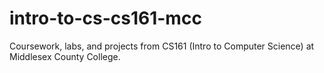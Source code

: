 # intro-to-cs-cs161-mcc
Coursework, labs, and projects from CS161 (Intro to Computer Science) at Middlesex County College.
